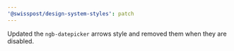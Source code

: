 ```yaml
---
'@swisspost/design-system-styles': patch
---
```


Updated the `ngb-datepicker` arrows style and removed them when they are disabled.

